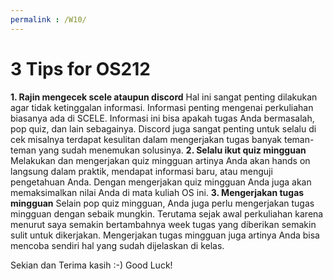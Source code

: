 ```yaml
---
permalink : /W10/
---
```

3 Tips for OS212
==============================
__1. Rajin mengecek scele ataupun discord__
	Hal ini sangat penting dilakukan agar tidak ketinggalan informasi. Informasi penting mengenai perkuliahan biasanya ada di SCELE. Informasi ini bisa apakah tugas Anda bermasalah, pop quiz, dan lain sebagainya. Discord juga sangat penting untuk selalu di cek misalnya terdapat kesulitan dalam mengerjakan tugas banyak teman-teman yang sudah menemukan solusinya.
__2. Selalu ikut quiz mingguan__
	Melakukan dan mengerjakan quiz mingguan artinya Anda akan hands on langsung dalam praktik, mendapat informasi baru, atau menguji pengetahuan Anda. Dengan mengerjakan quiz mingguan Anda juga akan memaksimalkan nilai Anda di mata kuliah OS ini.
__3. Mengerjakan tugas mingguan__
	Selain pop quiz mingguan, Anda juga perlu mengerjakan tugas mingguan dengan sebaik mungkin. Terutama sejak awal perkuliahan karena menurut saya semakin bertambahnya week tugas yang diberikan semakin sulit untuk dikerjakan. Mengerjakan tugas mingguan juga artinya Anda bisa mencoba sendiri hal yang sudah dijelaskan di kelas.

Sekian dan Terima kasih :-) 
Good Luck!
